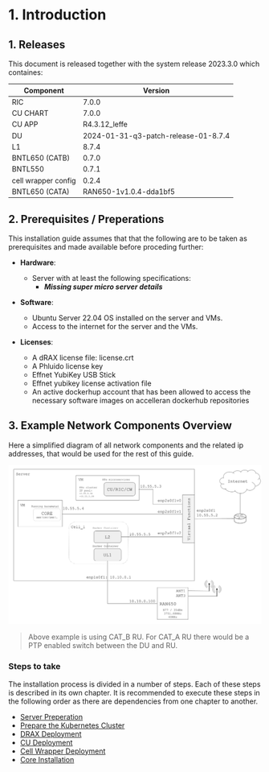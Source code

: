 # **1. Introduction**

## 1. Releases

This document is released together with the system release 2023.3.0 which containes:

| Component    | Version                              |
|--------------|--------------------------------------|
| RIC          | 7.0.0                            |
| CU CHART     | 7.0.0                            |
| CU APP       | R4.3.12_leffe                         |
| DU           | 2024-01-31-q3-patch-release-01-8.7.4 |
| L1           | 8.7.4                                |
| BNTL650 (CATB)      | 0.7.0                                |
| BNTL550      | 0.7.1                                |
| cell wrapper config | 0.2.4                                |
| BNTL650 (CATA)| RAN650-1v1.0.4-dda1bf5                                |


## 2. Prerequisites / Preperations

This installation guide assumes that that the following are to be taken as prerequisites and made available before proceding further:

* **Hardware**:
    * Server with at least the following specifications:
        * ***Missing super micro server details***

* **Software**:
    * Ubuntu Server 22.04 OS installed on the server and VMs.
    * Access to the internet for the server and the VMs.

* **Licenses**:
    * A dRAX license file: license.crt
    * A Phluido license key
    * Effnet YubiKey USB Stick
    * Effnet yubikey license activation file
    * An active dockerhup account that has been allowed to access the necessary software images on accelleran dockerhub repositories

## 3. Example Network Components Overview

Here a simplified diagram of all network components and the related ip addresses, that would be used for the rest of this guide.

<p align="center">
  <img src="images/install_guide_setup_diagram.png">
</p>

> Above example is using CAT_B RU. For CAT_A RU there would be a PTP enabled switch between the DU and RU.

### **Steps to take**

The installation process is divided in a number of steps.
Each of these steps is described in its own chapter.
It is recommended to execute these steps in the following order as there are dependencies from one chapter to another.

* [Server Preperation](/drax-docs/machine-prep/)
* [Prepare the Kubernetes Cluster](/drax-docs/kubernetes_ng-install/)
* [DRAX Deployment](/drax-docs/drax_ng-install/)
* [CU Deployment](/drax-docs/cu_ng-install/)
* [Cell Wrapper Deployment](/drax-docs/cw_ng-install/)
* [Core Installation](/drax-docs/core-install/)
